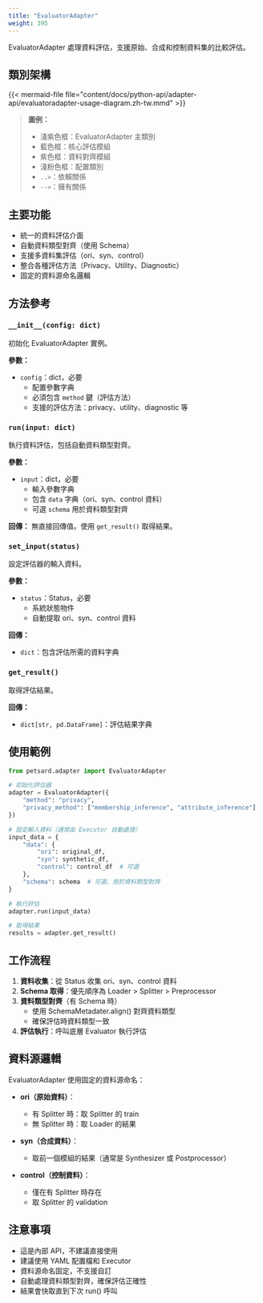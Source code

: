 ```yaml
---
title: "EvaluatorAdapter"
weight: 395
---
```


EvaluatorAdapter 處理資料評估，支援原始、合成和控制資料集的比較評估。

## 類別架構

{{< mermaid-file file="content/docs/python-api/adapter-api/evaluatoradapter-usage-diagram.zh-tw.mmd" >}}

> **圖例：**
> - 淺紫色框：EvaluatorAdapter 主類別
> - 藍色框：核心評估模組
> - 紫色框：資料對齊模組
> - 淺粉色框：配置類別
> - `..>`：依賴關係
> - `-->`：擁有關係

## 主要功能

- 統一的資料評估介面
- 自動資料類型對齊（使用 Schema）
- 支援多資料集評估（ori、syn、control）
- 整合各種評估方法（Privacy、Utility、Diagnostic）
- 固定的資料源命名邏輯

## 方法參考

### `__init__(config: dict)`

初始化 EvaluatorAdapter 實例。

**參數：**
- `config`：dict，必要
  - 配置參數字典
  - 必須包含 `method` 鍵（評估方法）
  - 支援的評估方法：privacy、utility、diagnostic 等

### `run(input: dict)`

執行資料評估，包括自動資料類型對齊。

**參數：**
- `input`：dict，必要
  - 輸入參數字典
  - 包含 `data` 字典（ori、syn、control 資料）
  - 可選 `schema` 用於資料類型對齊

**回傳：**
無直接回傳值。使用 `get_result()` 取得結果。

### `set_input(status)`

設定評估器的輸入資料。

**參數：**
- `status`：Status，必要
  - 系統狀態物件
  - 自動提取 ori、syn、control 資料

**回傳：**
- `dict`：包含評估所需的資料字典

### `get_result()`

取得評估結果。

**回傳：**
- `dict[str, pd.DataFrame]`：評估結果字典

## 使用範例

```python
from petsard.adapter import EvaluatorAdapter

# 初始化評估器
adapter = EvaluatorAdapter({
    "method": "privacy",
    "privacy_method": ["membership_inference", "attribute_inference"]
})

# 設定輸入資料（通常由 Executor 自動處理）
input_data = {
    "data": {
        "ori": original_df,
        "syn": synthetic_df,
        "control": control_df  # 可選
    },
    "schema": schema  # 可選，用於資料類型對齊
}

# 執行評估
adapter.run(input_data)

# 取得結果
results = adapter.get_result()
```

## 工作流程

1. **資料收集**：從 Status 收集 ori、syn、control 資料
2. **Schema 取得**：優先順序為 Loader > Splitter > Preprocessor
3. **資料類型對齊**（有 Schema 時）
   - 使用 SchemaMetadater.align() 對齊資料類型
   - 確保評估時資料類型一致
4. **評估執行**：呼叫底層 Evaluator 執行評估

## 資料源邏輯

EvaluatorAdapter 使用固定的資料源命名：

- **ori（原始資料）**：
  - 有 Splitter 時：取 Splitter 的 train
  - 無 Splitter 時：取 Loader 的結果
  
- **syn（合成資料）**：
  - 取前一個模組的結果（通常是 Synthesizer 或 Postprocessor）
  
- **control（控制資料）**：
  - 僅在有 Splitter 時存在
  - 取 Splitter 的 validation

## 注意事項

- 這是內部 API，不建議直接使用
- 建議使用 YAML 配置檔和 Executor
- 資料源命名固定，不支援自訂
- 自動處理資料類型對齊，確保評估正確性
- 結果會快取直到下次 run() 呼叫